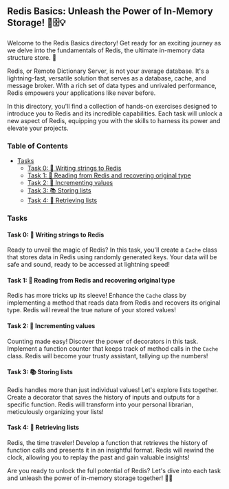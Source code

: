 ## Redis Basics: Unleash the Power of In-Memory Storage! 🚀🗄️💡

Welcome to the Redis Basics directory! Get ready for an exciting journey as we delve into the fundamentals of Redis, the ultimate in-memory data structure store. 🌟

Redis, or Remote Dictionary Server, is not your average database. It's a lightning-fast, versatile solution that serves as a database, cache, and message broker. With a rich set of data types and unrivaled performance, Redis empowers your applications like never before.

In this directory, you'll find a collection of hands-on exercises designed to introduce you to Redis and its incredible capabilities. Each task will unlock a new aspect of Redis, equipping you with the skills to harness its power and elevate your projects.

### Table of Contents
- [Tasks](#tasks)
  - [Task 0: 📝 Writing strings to Redis](#task-0--writing-strings-to-redis)
  - [Task 1: 📖 Reading from Redis and recovering original type](#task-1--reading-from-redis-and-recovering-original-type)
  - [Task 2: 🔢 Incrementing values](#task-2--incrementing-values)
  - [Task 3: 📚 Storing lists](#task-3--storing-lists)
  - [Task 4: 🔄 Retrieving lists](#task-4--retrieving-lists)

### Tasks

#### Task 0: 📝 Writing strings to Redis
Ready to unveil the magic of Redis? In this task, you'll create a `Cache` class that stores data in Redis using randomly generated keys. Your data will be safe and sound, ready to be accessed at lightning speed!

#### Task 1: 📖 Reading from Redis and recovering original type
Redis has more tricks up its sleeve! Enhance the `Cache` class by implementing a method that reads data from Redis and recovers its original type. Redis will reveal the true nature of your stored values!

#### Task 2: 🔢 Incrementing values
Counting made easy! Discover the power of decorators in this task. Implement a function counter that keeps track of method calls in the `Cache` class. Redis will become your trusty assistant, tallying up the numbers!

#### Task 3: 📚 Storing lists
Redis handles more than just individual values! Let's explore lists together. Create a decorator that saves the history of inputs and outputs for a specific function. Redis will transform into your personal librarian, meticulously organizing your lists!

#### Task 4: 🔄 Retrieving lists
Redis, the time traveler! Develop a function that retrieves the history of function calls and presents it in an insightful format. Redis will rewind the clock, allowing you to replay the past and gain valuable insights!

Are you ready to unlock the full potential of Redis? Let's dive into each task and unleash the power of in-memory storage together! 🎉💪
